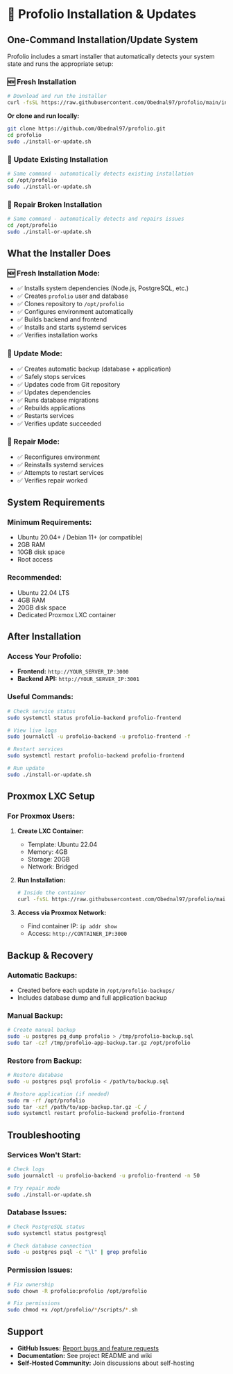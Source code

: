# 🚀 Profolio Installation & Updates

## One-Command Installation/Update System

Profolio includes a smart installer that automatically detects your system state and runs the appropriate setup:

### 🆕 **Fresh Installation**
```bash
# Download and run the installer
curl -fsSL https://raw.githubusercontent.com/Obednal97/profolio/main/install-or-update.sh | sudo bash
```

**Or clone and run locally:**
```bash
git clone https://github.com/Obednal97/profolio.git
cd profolio
sudo ./install-or-update.sh
```

### 🔄 **Update Existing Installation**
```bash
# Same command - automatically detects existing installation
cd /opt/profolio
sudo ./install-or-update.sh
```

### 🔧 **Repair Broken Installation**
```bash
# Same command - automatically detects and repairs issues
cd /opt/profolio
sudo ./install-or-update.sh
```

## What the Installer Does

### **🆕 Fresh Installation Mode:**
- ✅ Installs system dependencies (Node.js, PostgreSQL, etc.)
- ✅ Creates `profolio` user and database
- ✅ Clones repository to `/opt/profolio`
- ✅ Configures environment automatically
- ✅ Builds backend and frontend
- ✅ Installs and starts systemd services
- ✅ Verifies installation works

### **🔄 Update Mode:**
- ✅ Creates automatic backup (database + application)
- ✅ Safely stops services
- ✅ Updates code from Git repository
- ✅ Updates dependencies
- ✅ Runs database migrations
- ✅ Rebuilds applications
- ✅ Restarts services
- ✅ Verifies update succeeded

### **🔧 Repair Mode:**
- ✅ Reconfigures environment
- ✅ Reinstalls systemd services
- ✅ Attempts to restart services
- ✅ Verifies repair worked

## System Requirements

### **Minimum Requirements:**
- Ubuntu 20.04+ / Debian 11+ (or compatible)
- 2GB RAM
- 10GB disk space
- Root access

### **Recommended:**
- Ubuntu 22.04 LTS
- 4GB RAM
- 20GB disk space
- Dedicated Proxmox LXC container

## After Installation

### **Access Your Profolio:**
- **Frontend:** `http://YOUR_SERVER_IP:3000`
- **Backend API:** `http://YOUR_SERVER_IP:3001`

### **Useful Commands:**
```bash
# Check service status
sudo systemctl status profolio-backend profolio-frontend

# View live logs
sudo journalctl -u profolio-backend -u profolio-frontend -f

# Restart services
sudo systemctl restart profolio-backend profolio-frontend

# Run update
sudo ./install-or-update.sh
```

## Proxmox LXC Setup

### **For Proxmox Users:**

1. **Create LXC Container:**
   - Template: Ubuntu 22.04
   - Memory: 4GB
   - Storage: 20GB
   - Network: Bridged

2. **Run Installation:**
   ```bash
   # Inside the container
   curl -fsSL https://raw.githubusercontent.com/Obednal97/profolio/main/install-or-update.sh | sudo bash
   ```

3. **Access via Proxmox Network:**
   - Find container IP: `ip addr show`
   - Access: `http://CONTAINER_IP:3000`

## Backup & Recovery

### **Automatic Backups:**
- Created before each update in `/opt/profolio-backups/`
- Includes database dump and full application backup

### **Manual Backup:**
```bash
# Create manual backup
sudo -u postgres pg_dump profolio > /tmp/profolio-backup.sql
sudo tar -czf /tmp/profolio-app-backup.tar.gz /opt/profolio
```

### **Restore from Backup:**
```bash
# Restore database
sudo -u postgres psql profolio < /path/to/backup.sql

# Restore application (if needed)
sudo rm -rf /opt/profolio
sudo tar -xzf /path/to/app-backup.tar.gz -C /
sudo systemctl restart profolio-backend profolio-frontend
```

## Troubleshooting

### **Services Won't Start:**
```bash
# Check logs
sudo journalctl -u profolio-backend -u profolio-frontend -n 50

# Try repair mode
sudo ./install-or-update.sh
```

### **Database Issues:**
```bash
# Check PostgreSQL status
sudo systemctl status postgresql

# Check database connection
sudo -u postgres psql -c "\l" | grep profolio
```

### **Permission Issues:**
```bash
# Fix ownership
sudo chown -R profolio:profolio /opt/profolio

# Fix permissions
sudo chmod +x /opt/profolio/*/scripts/*.sh
```

## Support

- **GitHub Issues:** [Report bugs and feature requests](https://github.com/Obednal97/profolio/issues)
- **Documentation:** See project README and wiki
- **Self-Hosted Community:** Join discussions about self-hosting 